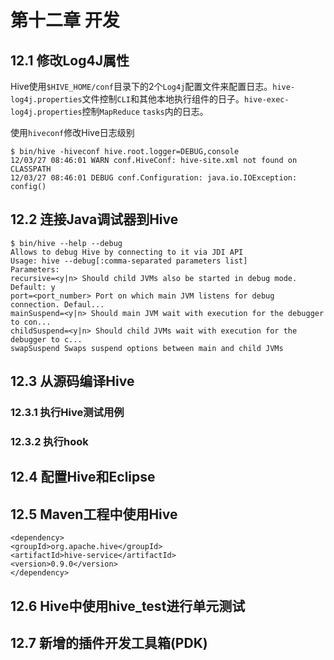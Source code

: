 # 第十二章 开发

## 12.1 修改Log4J属性

Hive使用```$HIVE_HOME/conf```目录下的2个```Log4j```配置文件来配置日志。```hive-log4j.properties```文件控制```CLI```和其他本地执行组件的日子。```hive-exec-log4j.properties```控制```MapReduce``` ```tasks```内的日志。

使用```hiveconf```修改Hive日志级别

```
$ bin/hive -hiveconf hive.root.logger=DEBUG,console
12/03/27 08:46:01 WARN conf.HiveConf: hive-site.xml not found on CLASSPATH
12/03/27 08:46:01 DEBUG conf.Configuration: java.io.IOException: config()
```

## 12.2 连接Java调试器到Hive

```
$ bin/hive --help --debug
Allows to debug Hive by connecting to it via JDI API
Usage: hive --debug[:comma-separated parameters list]
Parameters:
recursive=<y|n> Should child JVMs also be started in debug mode. Default: y
port=<port_number> Port on which main JVM listens for debug connection. Defaul...
mainSuspend=<y|n> Should main JVM wait with execution for the debugger to con...
childSuspend=<y|n> Should child JVMs wait with execution for the debugger to c...
swapSuspend Swaps suspend options between main and child JVMs
```



## 12.3 从源码编译Hive





### 12.3.1 执行Hive测试用例





### 12.3.2  执行hook




## 12.4 配置Hive和Eclipse





## 12.5 Maven工程中使用Hive 

```
<dependency>
<groupId>org.apache.hive</groupId>
<artifactId>hive-service</artifactId>
<version>0.9.0</version>
</dependency>
```


## 12.6 Hive中使用hive_test进行单元测试





## 12.7 新增的插件开发工具箱(PDK)